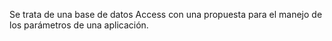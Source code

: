 Se trata de una base de datos Access con una propuesta para el manejo de los parámetros de una aplicación.
